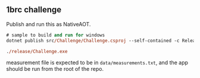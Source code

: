 ## 1brc challenge

Publish and run this as NativeAOT.
```ps
# sample to build and run for windows
dotnet publish src/Challenge/Challenge.csproj --self-contained -c Release -r win-x64 -p:PublishAOT=true -p:DebugSymbols=false -p:DebugType=None -o release/ -p:StripSymbols=true

./release/Challenge.exe

```

measurement file is expected to be in `data/measurements.txt`, and the app should be run from the root of the repo.

